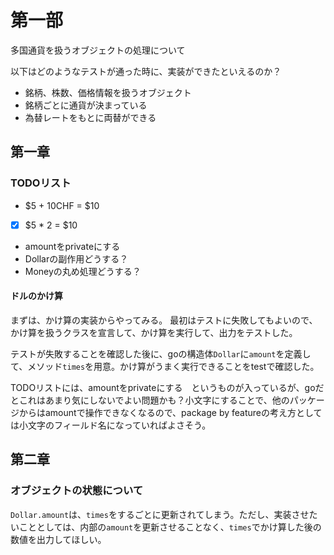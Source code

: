 # 第一部

多国通貨を扱うオブジェクトの処理について

以下はどのようなテストが通った時に、実装ができたといえるのか？

- 銘柄、株数、価格情報を扱うオブジェクト
- 銘柄ごとに通貨が決まっている
- 為替レートをもとに両替ができる

## 第一章

### TODOリスト

- $5 + 10CHF = $10
- [x] $5 * 2 = $10
- amountをprivateにする
- Dollarの副作用どうする？
- Moneyの丸め処理どうする？

#### ドルのかけ算

まずは、かけ算の実装からやってみる。
最初はテストに失敗してもよいので、かけ算を扱うクラスを宣言して、かけ算を実行して、出力をテストした。

テストが失敗することを確認した後に、goの構造体`Dollar`に`amount`を定義して、メソッド`times`を用意。かけ算がうまく実行できることをtestで確認した。

TODOリストには、amountをprivateにする　というものが入っているが、goだとこれはあまり気にしないでよい問題かも？小文字にすることで、他のパッケージからはamountで操作できなくなるので、package by featureの考え方としては小文字のフィールド名になっていればよさそう。

## 第二章

### オブジェクトの状態について

`Dollar.amount`は、`times`をするごとに更新されてしまう。ただし、実装させたいこととしては、内部の`amount`を更新させることなく、`times`でかけ算した後の数値を出力してほしい。


